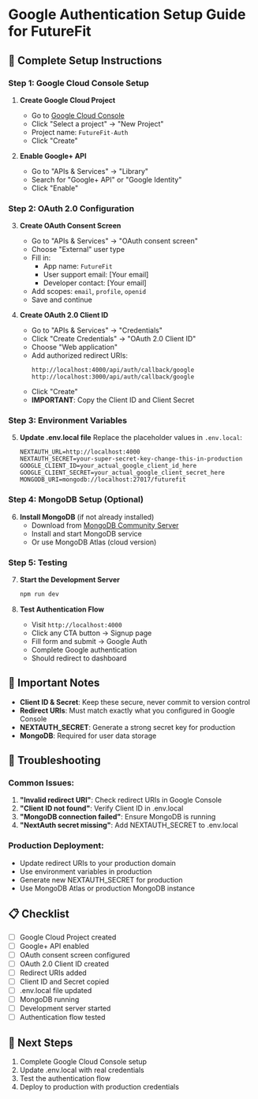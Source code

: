 # Google Authentication Setup Guide for FutureFit

## 🔐 Complete Setup Instructions

### Step 1: Google Cloud Console Setup

1. **Create Google Cloud Project**
   - Go to [Google Cloud Console](https://console.cloud.google.com/)
   - Click "Select a project" → "New Project"
   - Project name: `FutureFit-Auth`
   - Click "Create"

2. **Enable Google+ API**
   - Go to "APIs & Services" → "Library"
   - Search for "Google+ API" or "Google Identity"
   - Click "Enable"

### Step 2: OAuth 2.0 Configuration

3. **Create OAuth Consent Screen**
   - Go to "APIs & Services" → "OAuth consent screen"
   - Choose "External" user type
   - Fill in:
     - App name: `FutureFit`
     - User support email: [Your email]
     - Developer contact: [Your email]
   - Add scopes: `email`, `profile`, `openid`
   - Save and continue

4. **Create OAuth 2.0 Client ID**
   - Go to "APIs & Services" → "Credentials"
   - Click "Create Credentials" → "OAuth 2.0 Client ID"
   - Choose "Web application"
   - Add authorized redirect URIs:
     ```
     http://localhost:4000/api/auth/callback/google
     http://localhost:3000/api/auth/callback/google
     ```
   - Click "Create"
   - **IMPORTANT**: Copy the Client ID and Client Secret

### Step 3: Environment Variables

5. **Update .env.local file**
   Replace the placeholder values in `.env.local`:
   ```
   NEXTAUTH_URL=http://localhost:4000
   NEXTAUTH_SECRET=your-super-secret-key-change-this-in-production
   GOOGLE_CLIENT_ID=your_actual_google_client_id_here
   GOOGLE_CLIENT_SECRET=your_actual_google_client_secret_here
   MONGODB_URI=mongodb://localhost:27017/futurefit
   ```

### Step 4: MongoDB Setup (Optional)

6. **Install MongoDB** (if not already installed)
   - Download from [MongoDB Community Server](https://www.mongodb.com/try/download/community)
   - Install and start MongoDB service
   - Or use MongoDB Atlas (cloud version)

### Step 5: Testing

7. **Start the Development Server**
   ```bash
   npm run dev
   ```

8. **Test Authentication Flow**
   - Visit `http://localhost:4000`
   - Click any CTA button → Signup page
   - Fill form and submit → Google Auth
   - Complete Google authentication
   - Should redirect to dashboard

## 🚨 Important Notes

- **Client ID & Secret**: Keep these secure, never commit to version control
- **Redirect URIs**: Must match exactly what you configured in Google Console
- **NEXTAUTH_SECRET**: Generate a strong secret key for production
- **MongoDB**: Required for user data storage

## 🔧 Troubleshooting

### Common Issues:
1. **"Invalid redirect URI"**: Check redirect URIs in Google Console
2. **"Client ID not found"**: Verify Client ID in .env.local
3. **"MongoDB connection failed"**: Ensure MongoDB is running
4. **"NextAuth secret missing"**: Add NEXTAUTH_SECRET to .env.local

### Production Deployment:
- Update redirect URIs to your production domain
- Use environment variables in production
- Generate new NEXTAUTH_SECRET for production
- Use MongoDB Atlas or production MongoDB instance

## 📋 Checklist

- [ ] Google Cloud Project created
- [ ] Google+ API enabled
- [ ] OAuth consent screen configured
- [ ] OAuth 2.0 Client ID created
- [ ] Redirect URIs added
- [ ] Client ID and Secret copied
- [ ] .env.local file updated
- [ ] MongoDB running
- [ ] Development server started
- [ ] Authentication flow tested

## 🎯 Next Steps

1. Complete Google Cloud Console setup
2. Update .env.local with real credentials
3. Test the authentication flow
4. Deploy to production with production credentials
